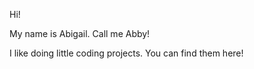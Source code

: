 Hi!

My name is Abigail. Call me Abby!

I like doing little coding projects. 
You can find them here!

